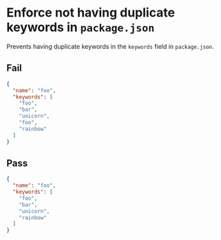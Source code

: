 # Enforce not having duplicate keywords in `package.json`

Prevents having duplicate keywords in the `keywords` field in `package.json`.

## Fail

```json
{
  "name": "foo",
  "keywords": [
    "foo",
    "bar",
    "unicorn",
    "foo",
    "rainbow"
  ]
}
```


## Pass

```json
{
  "name": "foo",
  "keywords": [
    "foo",
    "bar",
    "unicorn",
    "rainbow"
  ]
}
```

